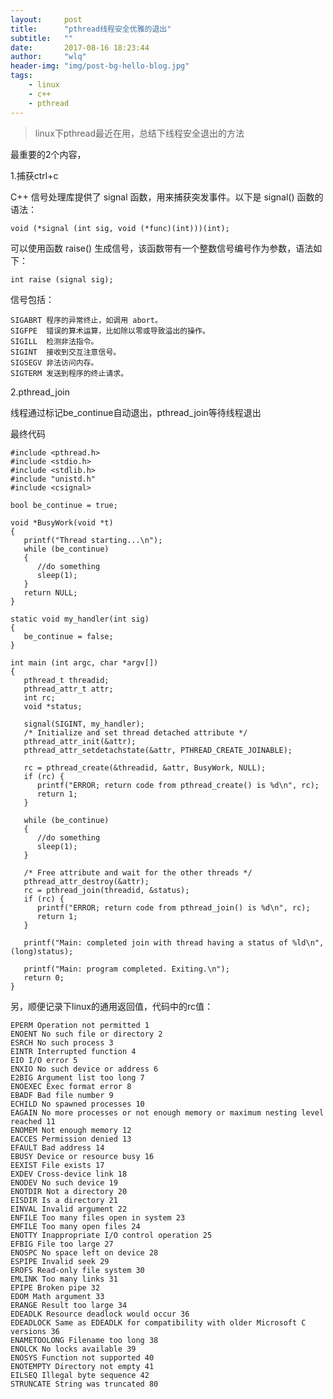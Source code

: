 ```yaml
---
layout:     post
title:      "pthread线程安全优雅的退出"
subtitle:   ""
date:       2017-08-16 18:23:44
author:     "wlq"
header-img: "img/post-bg-hello-blog.jpg"
tags:
    - linux
    - c++
    - pthread
---
```

  
> linux下pthread最近在用，总结下线程安全退出的方法

最重要的2个内容，

1.捕获ctrl+c

C++ 信号处理库提供了 signal 函数，用来捕获突发事件。以下是 signal() 函数的语法：
	
	
	void (*signal (int sig, void (*func)(int)))(int); 

可以使用函数 raise() 生成信号，该函数带有一个整数信号编号作为参数，语法如下：

	int raise (signal sig);
	
信号包括：
	
	SIGABRT	程序的异常终止，如调用 abort。
	SIGFPE	错误的算术运算，比如除以零或导致溢出的操作。
	SIGILL	检测非法指令。
	SIGINT	接收到交互注意信号。
	SIGSEGV	非法访问内存。
	SIGTERM	发送到程序的终止请求。

2.pthread_join


线程通过标记be_continue自动退出，pthread_join等待线程退出

最终代码

	#include <pthread.h>
	#include <stdio.h>
	#include <stdlib.h>
	#include "unistd.h"
	#include <csignal>
	
	bool be_continue = true;
	
	void *BusyWork(void *t)
	{
	   printf("Thread starting...\n");
	   while (be_continue)
	   {
	      //do something
	      sleep(1);
	   }
	   return NULL;
	}
	
	static void my_handler(int sig)
	{   
	   be_continue = false;  
	}  
	
	int main (int argc, char *argv[])
	{
	   pthread_t threadid;
	   pthread_attr_t attr;
	   int rc;
	   void *status;
	   
	   signal(SIGINT, my_handler);
	   /* Initialize and set thread detached attribute */
	   pthread_attr_init(&attr);
	   pthread_attr_setdetachstate(&attr, PTHREAD_CREATE_JOINABLE);
	
	   rc = pthread_create(&threadid, &attr, BusyWork, NULL); 
	   if (rc) {
	      printf("ERROR; return code from pthread_create() is %d\n", rc);
	      return 1;
	   }
	   
	   while (be_continue)
	   {
	      //do something
	      sleep(1);
	   }
	
	   /* Free attribute and wait for the other threads */
	   pthread_attr_destroy(&attr);
	   rc = pthread_join(threadid, &status);
	   if (rc) {
	      printf("ERROR; return code from pthread_join() is %d\n", rc);
	      return 1;
	   }
	
	   printf("Main: completed join with thread having a status of %ld\n", (long)status);
	 
	   printf("Main: program completed. Exiting.\n");
	   return 0;   
	}

另，顺便记录下linux的通用返回值，代码中的rc值：

	EPERM Operation not permitted 1
	ENOENT No such file or directory 2
	ESRCH No such process 3
	EINTR Interrupted function 4
	EIO I/O error 5
	ENXIO No such device or address 6
	E2BIG Argument list too long 7
	ENOEXEC Exec format error 8
	EBADF Bad file number 9
	ECHILD No spawned processes 10
	EAGAIN No more processes or not enough memory or maximum nesting level reached 11
	ENOMEM Not enough memory 12
	EACCES Permission denied 13
	EFAULT Bad address 14
	EBUSY Device or resource busy 16
	EEXIST File exists 17
	EXDEV Cross-device link 18
	ENODEV No such device 19
	ENOTDIR Not a directory 20
	EISDIR Is a directory 21
	EINVAL Invalid argument 22
	ENFILE Too many files open in system 23
	EMFILE Too many open files 24
	ENOTTY Inappropriate I/O control operation 25
	EFBIG File too large 27
	ENOSPC No space left on device 28
	ESPIPE Invalid seek 29
	EROFS Read-only file system 30
	EMLINK Too many links 31
	EPIPE Broken pipe 32
	EDOM Math argument 33
	ERANGE Result too large 34
	EDEADLK Resource deadlock would occur 36
	EDEADLOCK Same as EDEADLK for compatibility with older Microsoft C versions 36
	ENAMETOOLONG Filename too long 38
	ENOLCK No locks available 39
	ENOSYS Function not supported 40
	ENOTEMPTY Directory not empty 41
	EILSEQ Illegal byte sequence 42
	STRUNCATE String was truncated 80
